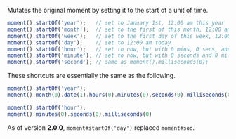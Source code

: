 Mutates the original moment by setting it to the start of a unit of time.

```javascript
moment().startOf('year');   // set to January 1st, 12:00 am this year
moment().startOf('month');  // set to the first of this month, 12:00 am
moment().startOf('week');   // set to the first day of this week, 12:00 am
moment().startOf('day');    // set to 12:00 am today
moment().startOf('hour');   // set to now, but with 0 mins, 0 secs, and 0 ms
moment().startOf('minute'); // set to now, but with 0 seconds and 0 milliseconds
moment().startOf('second'); // same as moment().milliseconds(0);
```

These shortcuts are essentially the same as the following.

```javascript
moment().startOf('year');
moment().month(0).date(1).hours(0).minutes(0).seconds(0).milliseconds(0);
```

```javascript
moment().startOf('hour');
moment().minutes(0).seconds(0).milliseconds(0)
```

As of version **2.0.0**, `moment#startOf('day')` replaced `moment#sod`.
